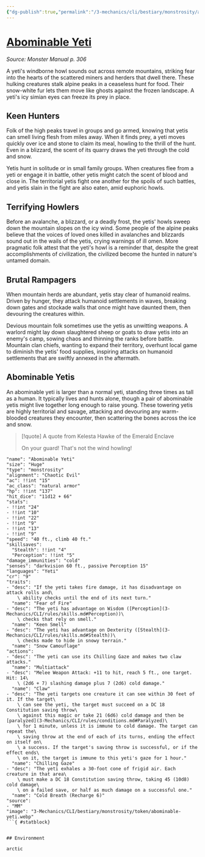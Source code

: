 ```yaml
---
{"dg-publish":true,"permalink":"/3-mechanics/cli/bestiary/monstrosity/abominable-yeti/","tags":["ttrpg-cli/compendium/src/5e/mm","ttrpg-cli/monster/cr/9","ttrpg-cli/monster/environment/arctic","ttrpg-cli/monster/size/huge","ttrpg-cli/monster/type/monstrosity"]}
---
```


# [Abominable Yeti](3-Mechanics\CLI\bestiary\monstrosity/abominable-yeti.md)
*Source: Monster Manual p. 306*  

A yeti's windborne howl sounds out across remote mountains, striking fear into the hearts of the scattered miners and herders that dwell there. These hulking creatures stalk alpine peaks in a ceaseless hunt for food. Their snow-white fur lets them move like ghosts against the frozen landscape. A yeti's icy simian eyes can freeze its prey in place.

## Keen Hunters

Folk of the high peaks travel in groups and go armed, knowing that yetis can smell living flesh from miles away. When it finds prey, a yeti moves quickly over ice and stone to claim its meal, howling to the thrill of the hunt. Even in a blizzard, the scent of its quarry draws the yeti through the cold and snow.

Yetis hunt in solitude or in small family groups. When creatures flee from a yeti or engage it in battle, other yetis might catch the scent of blood and close in. The territorial yetis fight one another for the spoils of such battles, and yetis slain in the fight are also eaten, amid euphoric howls.

## Terrifying Howlers

Before an avalanche, a blizzard, or a deadly frost, the yetis' howls sweep down the mountain slopes on the icy wind. Some people of the alpine peaks believe that the voices of loved ones killed in avalanches and blizzards sound out in the wails of the yetis, crying warnings of ill omen. More pragmatic folk attest that the yeti's howl is a reminder that, despite the great accomplishments of civilization, the civilized become the hunted in nature's untamed domain.

## Brutal Rampagers

When mountain herds are abundant, yetis stay clear of humanoid realms. Driven by hunger, they attack humanoid settlements in waves, breaking down gates and stockade walls that once might have daunted them, then devouring the creatures within.

Devious mountain folk sometimes use the yetis as unwitting weapons. A warlord might lay down slaughtered sheep or goats to draw yetis into an enemy's camp, sowing chaos and thinning the ranks before battle. Mountain clan chiefs, wanting to expand their territory, overhunt local game to diminish the yetis' food supplies, inspiring attacks on humanoid settlements that are swiftly annexed in the aftermath.

## Abominable Yetis

An abominable yeti is larger than a normal yeti, standing three times as tall as a human. It typically lives and hunts alone, though a pair of abominable yetis might live together long enough to raise young. These towering yetis are highly territorial and savage, attacking and devouring any warm-blooded creatures they encounter, then scattering the bones across the ice and snow.

> [!quote] A quote from Kelesta Hawke of the Emerald Enclave  
> 
> On your guard! That's not the wind howling!


```statblock
"name": "Abominable Yeti"
"size": "Huge"
"type": "monstrosity"
"alignment": "Chaotic Evil"
"ac": !!int "15"
"ac_class": "natural armor"
"hp": !!int "137"
"hit_dice": "11d12 + 66"
"stats":
- !!int "24"
- !!int "10"
- !!int "22"
- !!int "9"
- !!int "13"
- !!int "9"
"speed": "40 ft., climb 40 ft."
"skillsaves":
  "Stealth": !!int "4"
  "Perception": !!int "5"
"damage_immunities": "cold"
"senses": "darkvision 60 ft., passive Perception 15"
"languages": "Yeti"
"cr": "9"
"traits":
- "desc": "If the yeti takes fire damage, it has disadvantage on attack rolls and\
    \ ability checks until the end of its next turn."
  "name": "Fear of Fire"
- "desc": "The yeti has advantage on Wisdom ([Perception](3-Mechanics/CLI/rules/skills.md#Perception))\
    \ checks that rely on smell."
  "name": "Keen Smell"
- "desc": "The yeti has advantage on Dexterity ([Stealth](3-Mechanics/CLI/rules/skills.md#Stealth))\
    \ checks made to hide in snowy terrain."
  "name": "Snow Camouflage"
"actions":
- "desc": "The yeti can use its Chilling Gaze and makes two claw attacks."
  "name": "Multiattack"
- "desc": "Melee Weapon Attack: +11 to hit, reach 5 ft., one target. Hit: 14\
    \ (2d6 + 7) slashing damage plus 7 (2d6) cold damage."
  "name": "Claw"
- "desc": "The yeti targets one creature it can see within 30 feet of it. If the target\
    \ can see the yeti, the target must succeed on a DC 18 Constitution saving throw\
    \ against this magic or take 21 (6d6) cold damage and then be [paralyzed](3-Mechanics/CLI/rules/conditions.md#Paralyzed)\
    \ for 1 minute, unless it is immune to cold damage. The target can repeat the\
    \ saving throw at the end of each of its turns, ending the effect on itself on\
    \ a success. If the target's saving throw is successful, or if the effect ends\
    \ on it, the target is immune to this yeti's gaze for 1 hour."
  "name": "Chilling Gaze"
- "desc": "The yeti exhales a 30-foot cone of frigid air. Each creature in that area\
    \ must make a DC 18 Constitution saving throw, taking 45 (10d8) cold damage\
    \ on a failed save, or half as much damage on a successful one."
  "name": "Cold Breath (Recharge 6)"
"source":
- "MM"
"image": "3-Mechanics/CLI/bestiary/monstrosity/token/abominable-yeti.webp"
```{ #statblock}


## Environment

arctic